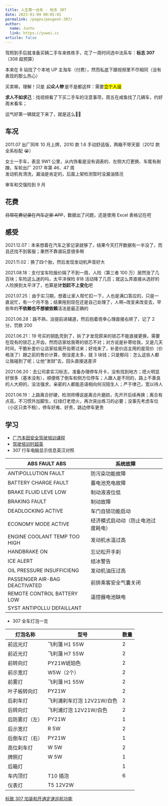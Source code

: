 ```yaml
---
title: 人生第一台车 - 标志 307
date: 2023-01-09 00:05:01
permalink: /pages/peugeot-307/
author: 
  name: JunYu
  link: https://yuwei.cc
article: false
---
```

驾照到手后就准备买辆二手车来练练手，花了一周时间选中法系车：**标志 307**（308 超预算）

本来在 B 站找了个本地 UP 主淘车（付费），然而私底下跟视频里不尽相同（没有表现的那么热心）

买卖嘛，理解！只是 _**公众人物**_ 是不是都这样：需要<mark>立个人设</mark>

**求人不如求己**：找视频看了下买二手车的注意事项，周五在咸鱼找了几辆车，约好周末看车；

运气好第一辆就定下来了，就是这么🐂🍺
## 车况
2011.07 出厂同年 10 月上牌，2010 款 1.6 手动舒适版，两箱不带天窗（2012 款全系标配 😭）

女士一手车，表显 9W1 公里，从内饰看是没有调表的、左侧大灯更换、车尾有剐蹭，车轮出厂 2017 年第 46、47 周  
发动机有清洗，漏油是肯定的，后面上架检测暂时没漏油情况

审车和交强险到 9 月
## 花费
~~日常花费记录在汽车之家 APP~~，数据出了问题，还是使用 Excel 表格记在吧
## 感受
2021.12.07：本来想着在汽车之家记录就够了，结果今天打开数据有一半没了，而且还找不到客服；果然不靠谱玩意很多啊

2021.11.02：换了四个胎，然后发现发动机声音好大

2021.08.18：支付宝车险报价隔了不到一周，人险（第三者 100 万）居然涨了几百块；车险这么迷的吗，太平洋保险 818 活动降了几百；就这么弄直接从选好的人险换到太平洋了，也算是**计划赶不上变化**吧

2021.07.25：由于实习期，想着让家人帮忙扣一下，人也是满口答应的，只是一直说忙，有一个月不急；结果拖到现在还是自己处理了，人啊~改变来改变去，早些年的**不依赖也不想被依赖**活法是最正确的

2021.06.28：路不熟，没提前进辅道，然后抱着侥幸心理直接右转了，记了 2 分，罚款 200

2021.06.21：19 号买的钥匙壳到了，拆了才发现原来的锁芯不能直接更换，需要在现有的锁芯上开齿，然而店家给我寄的锁芯不对；对方说是补寄给我，又是几天时间，干脆补差价让店家给我开齿寄过来；好戏来了，补差价店主用的是现价（价格涨了）跟之前的售价计算，倒没差太多，就 3 块钱；只是郁闷：怎么这些人都让我碰到了呢；让他“发财”去，回头直接送差评

2021.06.20：去公司拿实习标志，准备办理停车月卡，没有找到地方；熄火明显好很多（基本没有），顺便练了倒车和侧方位停车；人跟人是不同的，路上不善良的人大把的，没法强求，亲密的人都能恶语相向何况陌生人；严于律己，宽以待人

2021.06.19：上路离合好硬，检测师傅说是离合片磨损，先开开后续再换；离合有点高，不习惯外加脚生，红绿灯老熄火，再次突出练习的必要；没事先考虑车位（小区只卖不租），停车好难、好贵，路边停车更贵
## 学习
- [广汽本田安全驾驶培训课程](https://www.bilibili.com/video/av20359897/)
- [驾驶培训时超英](https://space.bilibili.com/595941419)
- 307 行车电脑显示信息英汉对照

| ABS FAULT ABS | 系统故障 |
| --- | --- |
| ANTIPOLLUTION FAULT | 防污染功能故障 |
| BATTERY CHARGE FAULT | 蓄电池充电故障 |
| BRAKE FLUID LEVE LOW | 制动液液位低 |
| BRAKING FAULT | 制动故障 |
| DEADLOCKING ACTIVE | 车门自锁功能启动 |
| ECONOMY MODE ACTIVE | 经济模式启动动（防止电池过度耗电） |
| ENGINE COOLANT TEMP TOO HIGH | 发动机水温过高 |
| HANDBRAKE ON | 忘记松开手刹 |
| ICE ALERT | 结冰警告 |
| OIL PRESSURE INSUFFICIENG | 发动机油压过高 |
| PASSENGER AIR-BAG DEACTIVATED | 前排乘客安全气囊关闭 |
| REMOTE CONTROL BATTERY LOW | 遥控器电池缺电 |
| SYST ANTIPOLLU DEFAILLANT |  |

- 307 全车灯泡一览

| 灯泡名称 | 型号 | 数量 |
| --- | --- | --- |
| 前远光灯 | 飞利蒲 H1 55W | 2 |
| 前近光灯 | 飞利蒲 H7 55W | 2 |
| 前转向灯 | PY21W琥珀色 | 2 |
| 前示宽灯 | W5W（2个） | 2 |
| 前雾灯 | 飞利蒲 H1 55W | 2 |
| 叶子板转向灯 | PY21W | 2 |
| 后刹车灯 | 飞利浦刹车灯泡 12V21W/白色 | 2 |
| 后转向灯 | 飞利浦灯泡 12V21W/白色 | 2 |
| 后防雾灯（左） | PY21W | 1 |
| 后示宽灯 | R 5W | 2 |
| 后倒车灯（右） | PY21W | 1 |
| 高位刹车灯 | W 5W | 2 |
| 牌照灯 | W 5W | 1 |
| 后箱灯 |  | 1 |
| 车内顶灯 | T10 插泡 | 6 |
| 仪表灯 | T5 12V2W |  |

[标致 307 加装和开通定速巡航功能](https://m.wanchezhijia.com/gaizhuangjian/17743.html)
